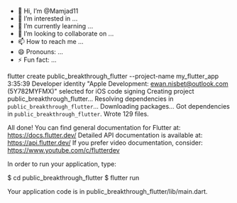 - 👋 Hi, I’m @Mamjad11
- 👀 I’m interested in ...
- 🌱 I’m currently learning ...
- 💞️ I’m looking to collaborate on ...
- 📫 How to reach me ...
- 😄 Pronouns: ...
- ⚡ Fun fact: ...

<!---
Mamjad11/Mamjad11 is a ✨ special ✨ repository because its `README.md` (this file) appears on your GitHub profile.
You can click the Preview link to take a look at your changes.
--->
flutter create public_breakthrough_flutter --project-name my_flutter_app                                                                             3:35:39 
Developer identity "Apple Development: ewan.nisbet@outlook.com (5Y782MYFMX)" selected for iOS code signing
Creating project public_breakthrough_flutter...
Resolving dependencies in `public_breakthrough_flutter`... 
Downloading packages... 
Got dependencies in `public_breakthrough_flutter`.
Wrote 129 files.

All done!
You can find general documentation for Flutter at: https://docs.flutter.dev/
Detailed API documentation is available at: https://api.flutter.dev/
If you prefer video documentation, consider: https://www.youtube.com/c/flutterdev

In order to run your application, type:

$ cd public_breakthrough_flutter
$ flutter run

Your application code is in public_breakthrough_flutter/lib/main.dart.
